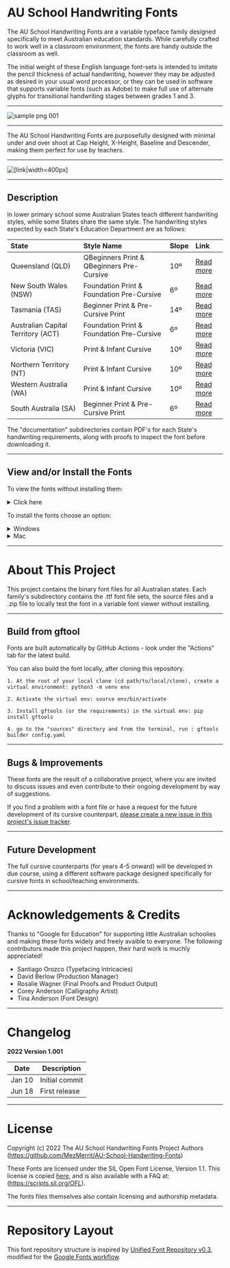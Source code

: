 # AU School Handwriting Fonts

The AU School Handwriting Fonts are a variable typeface family designed specifically to meet Australian education standards. While carefully crafted to work well in a classroom environment, the fonts are handy outside the classroom as well.

The initial weight of these English language font-sets is intended to imitate the pencil thickness of actual handwriting, however they may be adjusted as desired in your usual word processor, or they can be used in software that supports variable fonts (such as Adobe) to make full use of alternate glyphs for transitional handwriting stages between grades 1 and 3.

- - - -

![sample png 001](https://user-images.githubusercontent.com/34974280/174459443-0ff74b95-a75f-490b-a56d-c250174e2a3a.png)

- - - -

The AU School Handwriting Fonts are purposefully designed with minimal under and over shoot at Cap Height, X-Height, Baseline and Descender, making them perfect for use by teachers. 

- - - -

![[link|width=400px]](https://user-images.githubusercontent.com/34974280/159198981-e06b4972-3e52-4065-a402-58fd5b1ba301.png "NSW Ruled Exercise Book")

- - - -

## Description ##

In lower primary school some Australian States teach different handwriting styles, while some States share the same style. The handwriting styles expected by each State's Education Department are as follows:

State | Style Name | Slope | Link
| :--- | :--- | :--- | :---
Queensland (QLD)  | QBeginners Print & QBeginners Pre-Cursive | 10º | [Read more](https://github.com/MezMerrit/AU-School-Handwriting-Fonts/tree/main/QLD-School-Fonts "Read more")
New South Wales (NSW) | Foundation Print & Foundation Pre-Cursive | 6º | [Read more](https://github.com/MezMerrit/AU-School-Handwriting-Fonts/tree/main/NSW-ACT-School-Fonts "Read more")
Tasmania (TAS) | Beginner Print & Pre-Cursive Print | 14º | [Read more](https://github.com/MezMerrit/AU-School-Handwriting-Fonts/tree/main/TAS-School-Fonts "Read more")
Australian Capital Territory (ACT) | Foundation Print & Foundation Pre-Cursive | 6º |  [Read more](https://github.com/MezMerrit/AU-School-Handwriting-Fonts/tree/main/NSW-ACT-School-Fonts "Read more")
Victoria (VIC) | Print & Infant Cursive | 10º| [Read more](https://github.com/MezMerrit/AU-School-Handwriting-Fonts/tree/main/VIC-WA-NT-School-fonts "Read more")
Northern Territory (NT) | Print & Infant Cursive | 10º | [Read more](https://github.com/MezMerrit/AU-School-Handwriting-Fonts/tree/main/VIC-WA-NT-School-fonts "Read more")
Western Australia (WA) | Print & Infant Cursive | 10º | [Read more](https://github.com/MezMerrit/AU-School-Handwriting-Fonts/tree/main/VIC-WA-NT-School-fonts "Read more")
South Australia (SA) | Beginner Print & Pre-Cursive Print | 6º | [Read more](https://github.com/MezMerrit/AU-School-Handwriting-Fonts/tree/main/SA-School-Fonts "Read more")

The "documentation" subdirectories contain PDF's for each State's handwriting requirements, along with proofs to inspect the font before downloading it.

- - - -

## View and/or Install the Fonts ##

To view the fonts without installing them:

<details>
   <summary>Click here</summary>

Click the link above matching the Australian State that you live in. 

1. Download the .zip file and unpack it. 
2. Double-click the .html file.
3. Adjust the sliders at the top of the page.

![Font Viewer](https://user-images.githubusercontent.com/34974280/174448031-b3235cea-d3f9-4194-9a05-d9e2d5585775.png)
</details>

To install the fonts choose an option:

<details>
  <summary>Windows</summary>

1. Open the *Windows Control Panel*
2. Select *Appearance and Personalization*
3. At the bottom, select *Fonts*
4. To add a font, simply drag the .ttf file into the font window.
5. Click Click Yes when prompted.

</details>
<details>
  <summary>Mac</summary>

1. Double-click the .ttf file
2. Click Install Font in the font preview window
3. After validation, it will open in the Font Book app

</details>

- - - -

# About This Project #

This project contains the binary font files for all Australian states. Each family's subdirectory contains the .ttf font file sets, the source files and a .zip file to locally test the font in a variable font viewer without installing.

- - - -

## Build from gftool ##

Fonts are built automatically by GitHub Actions - look under the "Actions" tab for the latest build.

You can also build the font locally, after cloning this repository.

```
1. At the root of your local clone (cd path/to/local/clone), create a virtual environment: python3 -m venv env

2. Activate the virtual env: source env/bin/activate

3. Install gftools (or the requirements) in the virtual env: pip install gftools

4. go to the "sources" directory and from the terminal, run : gftools builder config.yaml
```

- - - -

## Bugs & Improvements ##

These fonts are the result of a collaborative project, where you are invited to discuss issues and even contribute to their ongoing development by way of suggestions.

If you find a problem with a font file or have a request for the future development of its cursive counterpart, [please create a new issue in this project's issue tracker](https://github.com/MezMerrit/AU-School-Handwriting-Fonts/issues "Go to the issue tracker").

- - - -

## Future Development ##

The full cursive counterparts (for years 4-5 onward) will be developed in due course, using a different software package designed specifically for cursive fonts in school/teaching environments.

- - - -

# Acknowledgements & Credits #

Thanks to "Google for Education" for supporting little Australian schoolies and making these fonts widely and freely avaible to everyone. The following contributors made this project happen, their hard work is muchly appreciated!

- Santiago Orozco (Typefacing Intricacies)
- David Berlow (Production Manager)
- Rosalie Wagner (Final Proofs and Product Output)
- Corey Anderson (Calligraphy Artist)
- Tina Anderson (Font Design)

- - - -

# Changelog #

**2022 Version 1.001**

Date          | Description
------------- | -------------
Jan 10        | Initial commit
Jun 18        | First release

- - - -

# License #

Copyright (c) 2022 The AU School Handwriting Fonts Project Authors (https://github.com/MezMerrit/AU-School-Handwriting-Fonts)

These Fonts are licensed under the SIL Open Font License, Version 1.1. This license is copied [here](https://github.com/MezMerrit/AU-School-Handwriting-Fonts/blob/main/OFL.txt "SIL Open Font License"), and is also available with a FAQ at: (https://scripts.sil.org/OFL).

The fonts files themselves also contain licensing and authorship metadata.

- - - -

# Repository Layout #

This font repository structure is inspired by [Unified Font Repository v0.3](https://github.com/unified-font-repository/Unified-Font-Repository), modified for the [Google Fonts workflow](https://github.com/googlefonts/googlefonts-project-template).
